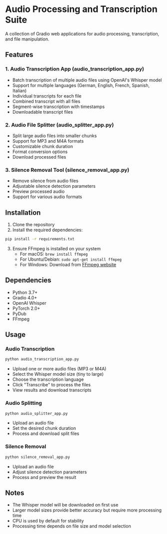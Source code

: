 # Audio Processing and Transcription Suite

A collection of Gradio web applications for audio processing, transcription, and file manipulation.

## Features

### 1. Audio Transcription App (audio_transcription_app.py)
- Batch transcription of multiple audio files using OpenAI's Whisper model
- Support for multiple languages (German, English, French, Spanish, Italian)
- Individual transcripts for each file
- Combined transcript with all files
- Segment-wise transcription with timestamps
- Downloadable transcript files

### 2. Audio File Splitter (audio_splitter_app.py)
- Split large audio files into smaller chunks
- Support for MP3 and M4A formats
- Customizable chunk duration
- Format conversion options
- Download processed files

### 3. Silence Removal Tool (silence_removal_app.py)
- Remove silence from audio files
- Adjustable silence detection parameters
- Preview processed audio
- Support for various audio formats

## Installation

1. Clone the repository
2. Install the required dependencies:
```bash
pip install -r requirements.txt
```
3. Ensure FFmpeg is installed on your system
   - For macOS: `brew install ffmpeg`
   - For Ubuntu/Debian: `sudo apt-get install ffmpeg`
   - For Windows: Download from [FFmpeg website](https://ffmpeg.org/download.html)

## Dependencies

- Python 3.7+
- Gradio 4.0+
- OpenAI Whisper
- PyTorch 2.0+
- PyDub
- FFmpeg

## Usage

### Audio Transcription
```bash
python audio_transcription_app.py
```
- Upload one or more audio files (MP3 or M4A)
- Select the Whisper model size (tiny to large)
- Choose the transcription language
- Click "Transcribe" to process the files
- View results and download transcripts

### Audio Splitting
```bash
python audio_splitter_app.py
```
- Upload an audio file
- Set the desired chunk duration
- Process and download split files

### Silence Removal
```bash
python silence_removal_app.py
```
- Upload an audio file
- Adjust silence detection parameters
- Process and preview the result

## Notes

- The Whisper model will be downloaded on first use
- Larger model sizes provide better accuracy but require more processing time
- CPU is used by default for stability
- Processing time depends on file size and model selection